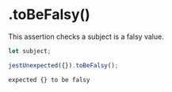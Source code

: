 # .toBeFalsy()

This assertion checks a subject is a falsy value.

```js
let subject;

jestUnexpected({}).toBeFalsy();
```

<!-- evaldown output:true -->

```
expected {} to be falsy
```
